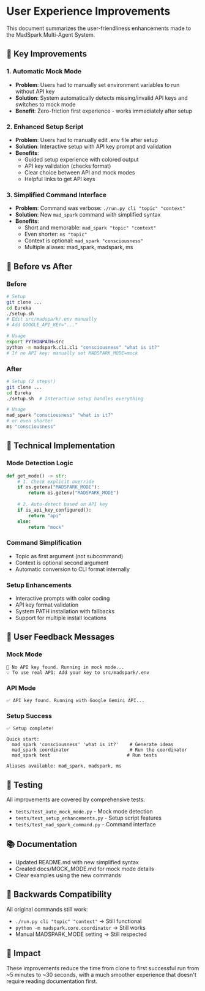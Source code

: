# User Experience Improvements

This document summarizes the user-friendliness enhancements made to the MadSpark Multi-Agent System.

## 🎯 Key Improvements

### 1. Automatic Mock Mode
- **Problem**: Users had to manually set environment variables to run without API key
- **Solution**: System automatically detects missing/invalid API keys and switches to mock mode
- **Benefit**: Zero-friction first experience - works immediately after setup

### 2. Enhanced Setup Script
- **Problem**: Users had to manually edit .env file after setup
- **Solution**: Interactive setup with API key prompt and validation
- **Benefits**:
  - Guided setup experience with colored output
  - API key validation (checks format)
  - Clear choice between API and mock modes
  - Helpful links to get API keys

### 3. Simplified Command Interface
- **Problem**: Command was verbose: `./run.py cli "topic" "context"`
- **Solution**: New `mad_spark` command with simplified syntax
- **Benefits**:
  - Short and memorable: `mad_spark "topic" "context"`
  - Even shorter: `ms "topic"`
  - Context is optional: `mad_spark "consciousness"`
  - Multiple aliases: mad_spark, madspark, ms

## 📝 Before vs After

### Before
```bash
# Setup
git clone ...
cd Eureka
./setup.sh
# Edit src/madspark/.env manually
# Add GOOGLE_API_KEY="..."

# Usage
export PYTHONPATH=src
python -m madspark.cli.cli "consciousness" "what is it?"
# If no API key: manually set MADSPARK_MODE=mock
```

### After
```bash
# Setup (2 steps!)
git clone ...
cd Eureka
./setup.sh  # Interactive setup handles everything

# Usage
mad_spark "consciousness" "what is it?"
# or even shorter
ms "consciousness"
```

## 🚀 Technical Implementation

### Mode Detection Logic
```python
def get_mode() -> str:
    # 1. Check explicit override
    if os.getenv("MADSPARK_MODE"):
        return os.getenv("MADSPARK_MODE")
    
    # 2. Auto-detect based on API key
    if is_api_key_configured():
        return "api"
    else:
        return "mock"
```

### Command Simplification
- Topic as first argument (not subcommand)
- Context is optional second argument
- Automatic conversion to CLI format internally

### Setup Enhancements
- Interactive prompts with color coding
- API key format validation
- System PATH installation with fallbacks
- Support for multiple install locations

## 🎨 User Feedback Messages

### Mock Mode
```
🤖 No API key found. Running in mock mode...
💡 To use real API: Add your key to src/madspark/.env
```

### API Mode
```
✅ API key found. Running with Google Gemini API...
```

### Setup Success
```
✅ Setup complete!

Quick start:
  mad_spark 'consciousness' 'what is it?'    # Generate ideas
  mad_spark coordinator                      # Run the coordinator
  mad_spark test                            # Run tests

Aliases available: mad_spark, madspark, ms
```

## 🧪 Testing

All improvements are covered by comprehensive tests:
- `tests/test_auto_mock_mode.py` - Mock mode detection
- `tests/test_setup_enhancements.py` - Setup script features
- `tests/test_mad_spark_command.py` - Command interface

## 📚 Documentation

- Updated README.md with new simplified syntax
- Created docs/MOCK_MODE.md for mock mode details
- Clear examples using the new commands

## 🔄 Backwards Compatibility

All original commands still work:
- `./run.py cli "topic" "context"` → Still functional
- `python -m madspark.core.coordinator` → Still works
- Manual MADSPARK_MODE setting → Still respected

## 🎯 Impact

These improvements reduce the time from clone to first successful run from ~5 minutes to ~30 seconds, with a much smoother experience that doesn't require reading documentation first.